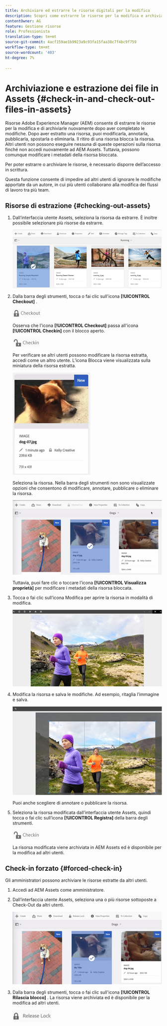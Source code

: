 ```yaml
---
title: Archiviare ed estrarre le risorse digitali per la modifica
description: Scopri come estrarre le risorse per la modifica e archiviarle nuovamente al termine delle modifiche.
contentOwner: AG
feature: Gestione risorse
role: Professionista
translation-type: tm+mt
source-git-commit: 4acf159ae1b9923a9c93fa15faa38c7f4bc9f759
workflow-type: tm+mt
source-wordcount: '403'
ht-degree: 7%

---
```



# Archiviazione e estrazione dei file in Assets {#check-in-and-check-out-files-in-assets}

Risorse Adobe Experience Manager (AEM) consente di estrarre le risorse per la modifica e di archiviarle nuovamente dopo aver completato le modifiche. Dopo aver estratto una risorsa, puoi modificarla, annotarla, pubblicarla, spostarla o eliminarla. Il ritiro di una risorsa blocca la risorsa. Altri utenti non possono eseguire nessuna di queste operazioni sulla risorsa finché non accedi nuovamente ad AEM Assets. Tuttavia, possono comunque modificare i metadati della risorsa bloccata.

Per poter estrarre o archiviare le risorse, è necessario disporre dell’accesso in scrittura.

Questa funzione consente di impedire ad altri utenti di ignorare le modifiche apportate da un autore, in cui più utenti collaborano alla modifica dei flussi di lavoro tra più team.

## Risorse di estrazione {#checking-out-assets}

1. Dall’interfaccia utente Assets, seleziona la risorsa da estrarre. È inoltre possibile selezionare più risorse da estrarre.

   ![chlimage_1-468](assets/chlimage_1-468.png)

1. Dalla barra degli strumenti, tocca o fai clic sull&#39;icona **[!UICONTROL Checkout]** .

   ![chlimage_1-469](assets/chlimage_1-469.png)

   Osserva che l&#39;icona **[!UICONTROL Checkout]** passa all&#39;icona **[!UICONTROL Checkin]** con il blocco aperto.

   ![chlimage_1-470](assets/chlimage_1-470.png)

   Per verificare se altri utenti possono modificare la risorsa estratta, accedi come un altro utente. L’icona Blocca viene visualizzata sulla miniatura della risorsa estratta.

   ![chlimage_1-471](assets/chlimage_1-471.png)

   Seleziona la risorsa. Nella barra degli strumenti non sono visualizzate opzioni che consentono di modificare, annotare, pubblicare o eliminare la risorsa.

   ![chlimage_1-472](assets/chlimage_1-472.png)

   Tuttavia, puoi fare clic o toccare l’icona **[!UICONTROL Visualizza proprietà]** per modificare i metadati della risorsa bloccata.

1. Tocca o fai clic sull’icona Modifica per aprire la risorsa in modalità di modifica.

   ![chlimage_1-473](assets/chlimage_1-473.png)

1. Modifica la risorsa e salva le modifiche. Ad esempio, ritaglia l’immagine e salva.

   ![chlimage_1-474](assets/chlimage_1-474.png)

   Puoi anche scegliere di annotare o pubblicare la risorsa.

1. Seleziona la risorsa modificata dall’interfaccia utente Assets, quindi tocca o fai clic sull’icona **[!UICONTROL Registra]** della barra degli strumenti.

   ![chlimage_1-475](assets/chlimage_1-475.png)

   La risorsa modificata viene archiviata in AEM Assets ed è disponibile per la modifica ad altri utenti.

## Check-in forzato {#forced-check-in}

Gli amministratori possono archiviare le risorse estratte da altri utenti.

1. Accedi ad AEM Assets come amministratore.
1. Dall’interfaccia utente Assets, seleziona una o più risorse sottoposte a Check-Out da altri utenti.

   ![chlimage_1-476](assets/chlimage_1-476.png)

1. Dalla barra degli strumenti, tocca o fai clic sull&#39;icona **[!UICONTROL Rilascia blocco]** . La risorsa viene archiviata ed è disponibile per la modifica ad altri utenti.

   ![chlimage_1-477](assets/chlimage_1-477.png)